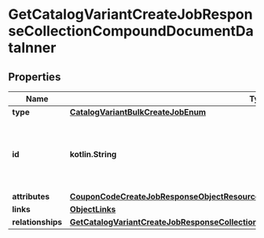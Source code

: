 
# GetCatalogVariantCreateJobResponseCollectionCompoundDocumentDataInner

## Properties
| Name | Type | Description | Notes |
| ------------ | ------------- | ------------- | ------------- |
| **type** | [**CatalogVariantBulkCreateJobEnum**](CatalogVariantBulkCreateJobEnum.md) |  |  |
| **id** | **kotlin.String** | Unique identifier for retrieving the job. Generated by Klaviyo. |  |
| **attributes** | [**CouponCodeCreateJobResponseObjectResourceAttributes**](CouponCodeCreateJobResponseObjectResourceAttributes.md) |  |  |
| **links** | [**ObjectLinks**](ObjectLinks.md) |  |  |
| **relationships** | [**GetCatalogVariantCreateJobResponseCollectionCompoundDocumentDataInnerAllOfRelationships**](GetCatalogVariantCreateJobResponseCollectionCompoundDocumentDataInnerAllOfRelationships.md) |  |  [optional] |



